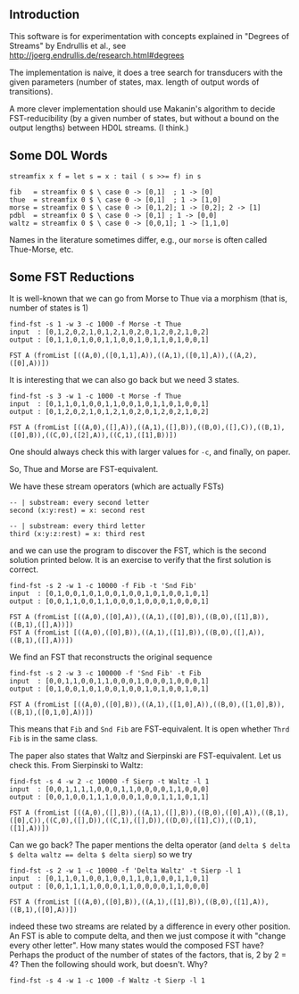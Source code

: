 Introduction
-----------
This software is for experimentation with
concepts explained in "Degrees of Streams" by Endrullis et al.,
see <http://joerg.endrullis.de/research.html#degrees>

The implementation is naive, it does a  tree search
for transducers with the given parameters (number of states,
max. length of output words of transitions).

A more clever implementation should use Makanin's algorithm
to decide FST-reducibility (by a given number of states,
but without a bound on the output lengths)
between HD0L streams. (I think.)

Some D0L Words 
--------------


```
streamfix x f = let s = x : tail ( s >>= f) in s

fib   = streamfix 0 $ \ case 0 -> [0,1]  ; 1 -> [0] 
thue  = streamfix 0 $ \ case 0 -> [0,1]  ; 1 -> [1,0]
morse = streamfix 0 $ \ case 0 -> [0,1,2]; 1 -> [0,2]; 2 -> [1]
pdbl  = streamfix 0 $ \ case 0 -> [0,1] ; 1 -> [0,0]
waltz = streamfix 0 $ \ case 0 -> [0,0,1]; 1 -> [1,1,0]
```
Names in the literature sometimes differ,
e.g., our `morse` is often called Thue-Morse, etc.

Some FST Reductions 
-------------------

It is well-known that we can go from Morse to Thue via a morphism (that is, number of states is 1)
```
find-fst -s 1 -w 3 -c 1000 -f Morse -t Thue
input  : [0,1,2,0,2,1,0,1,2,1,0,2,0,1,2,0,2,1,0,2]
output : [0,1,1,0,1,0,0,1,1,0,0,1,0,1,1,0,1,0,0,1]

FST A (fromList [((A,0),([0,1,1],A)),((A,1),([0,1],A)),((A,2),([0],A))])

```
It is interesting that we can also go back
but we need 3 states.
```
find-fst -s 3 -w 1 -c 1000 -t Morse -f Thue
input  : [0,1,1,0,1,0,0,1,1,0,0,1,0,1,1,0,1,0,0,1]
output : [0,1,2,0,2,1,0,1,2,1,0,2,0,1,2,0,2,1,0,2]

FST A (fromList [((A,0),([],A)),((A,1),([],B)),((B,0),([],C)),((B,1),([0],B)),((C,0),([2],A)),((C,1),([1],B))])

```
One should always check this with larger values for `-c`,
and finally, on paper.

So, Thue and Morse are FST-equivalent.

We have these stream operators (which are actually FSTs)
```
-- | substream: every second letter
second (x:y:rest) = x: second rest

-- | substream: every third letter
third (x:y:z:rest) = x: third rest
```
and we can use the program to discover the FST,
which is the second solution printed below.
It is an exercise to verify that the first solution is correct.
```
find-fst -s 2 -w 1 -c 10000 -f Fib -t 'Snd Fib'
input  : [0,1,0,0,1,0,1,0,0,1,0,0,1,0,1,0,0,1,0,1]
output : [0,0,1,1,0,0,1,1,0,0,0,1,0,0,0,1,0,0,0,1]

FST A (fromList [((A,0),([0],A)),((A,1),([0],B)),((B,0),([1],B)),((B,1),([],A))])
FST A (fromList [((A,0),([0],B)),((A,1),([1],B)),((B,0),([],A)),((B,1),([],A))])

```
We find an FST that reconstructs the original sequence
```
find-fst -s 2 -w 3 -c 100000 -f 'Snd Fib' -t Fib
input  : [0,0,1,1,0,0,1,1,0,0,0,1,0,0,0,1,0,0,0,1]
output : [0,1,0,0,1,0,1,0,0,1,0,0,1,0,1,0,0,1,0,1]

FST A (fromList [((A,0),([0],B)),((A,1),([1,0],A)),((B,0),([1,0],B)),((B,1),([0,1,0],A))])

```
This means that `Fib` and `Snd Fib` are FST-equivalent.
It is open whether `Thrd Fib`  is in the same class.

The paper also states that Waltz and Sierpinski are FST-equivalent. Let us check this. From Sierpinski to Waltz:
```
find-fst -s 4 -w 2 -c 10000 -f Sierp -t Waltz -l 1
input  : [0,0,1,1,1,1,0,0,0,1,1,0,0,0,0,1,1,0,0,0]
output : [0,0,1,0,0,1,1,1,0,0,0,1,0,0,1,1,1,0,1,1]

FST A (fromList [((A,0),([],B)),((A,1),([],B)),((B,0),([0],A)),((B,1),([0],C)),((C,0),([],D)),((C,1),([],D)),((D,0),([1],C)),((D,1),([1],A))])

```
Can we go back? The paper mentions the delta operator
(and `delta $ delta $ delta waltz == delta $ delta sierp`)
so we try
```
find-fst -s 2 -w 1 -c 10000 -f 'Delta Waltz' -t Sierp -l 1
input  : [0,1,1,0,1,0,0,1,0,0,1,1,0,1,0,0,1,1,0,1]
output : [0,0,1,1,1,1,0,0,0,1,1,0,0,0,0,1,1,0,0,0]

FST A (fromList [((A,0),([0],B)),((A,1),([1],B)),((B,0),([1],A)),((B,1),([0],A))])
```
indeed these two streams are related by a difference
in every other position. An FST is able to compute delta,
and then we just compose it with "change every other letter".
How many states would the composed FST have?
Perhaps the product of the number of states of the factors,
that is, 2 by 2 = 4? Then the following should work,
but doesn't. Why?
```
find-fst -s 4 -w 1 -c 1000 -f Waltz -t Sierp -l 1
```

